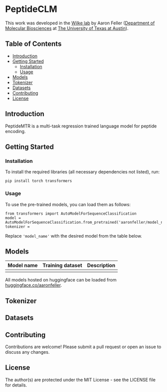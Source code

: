 # PeptideCLM
This work was developed in the [Wilke lab](https://wilkelab.org/) by Aaron Feller ([Department of Molecular Biosciences](https://molecularbiosci.utexas.edu/) at [The University of Texas at Austin](https://www.utexas.edu/)).

## Table of Contents
- [Introduction](#introduction)
- [Getting Started](#getting-started)
  - [Installation](#installation)
  - [Usage](#usage)
- [Models](#models)
- [Tokenizer](#tokenizer)
- [Datasets](#datasets)
- [Contributing](#contributing)
- [License](#license)

## Introduction
PeptideMTR is a multi-task regression trained language model for peptide encoding.

## Getting Started
### Installation
To install the required libraries (all necessary dependencies not listed), run:
```
pip install torch transformers
```

### Usage
To use the pre-trained models, you can load them as follows:

```
from transformers import AutoModelForSequenceClassification
model = AutoModelForSequenceClassification.from_pretrained('aaronfeller/model_name')
tokenizer = 
```
Replace `'model_name'` with the desired model from the table below.


## Models

| Model name              | Training dataset                                          | Description                                                                                                               |
|-----------------------------|--------------------------------------------------|---------------------------------------------------------------------------------------------------------------------------|
| | |

All models hosted on huggingface can be loaded from [huggingface.co/aaronfeller](https://huggingface.co/aaronfeller).


## Tokenizer


## Datasets


## Contributing
Contributions are welcome! Please submit a pull request or open an issue to discuss any changes.

## License
The author(s) are protected under the MIT License - see the LICENSE file for details.

